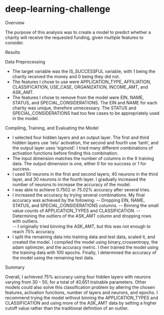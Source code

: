# deep-learning-challenge

Overview   

The purpose of this analysis was to create a model to predict whether a charity will receive the requested funding, given multiple features to consider.   

Results   

Data Preprocessing   

- The target variable was the IS_SUCCESSFUL variable, with 1 being the charity received the money and 0 being they did not.
- The features I chose to use were APPLICATION_TYPE, AFFILIATION, CLASSIFICATION, USE_CASE, ORGANIZATION, INCOME_AMT, and ASK_AMT.
- The features I chose to remove from the model were EIN, NAME, STATUS, and SPECIAL_CONSIDERATIONS. The EIN and NAME for each charity was unique, therefore unnecessary. The STATUS and SPECIAL_CONSIDERATIONS had too few cases to be appropriately used in the model. 

Compiling, Training, and Evaluating the Model   

- I selected four hidden layers and an output layer. The first and third hidden layers use ‘relu’ activation, the second and fourth use ‘tanh’, and the output layer uses ‘sigmoid’. I tried many different combinations of activation functions before finding this combination.
- The input dimension matches the number of columns in the X training data. The output dimension is one, either 0 for no success or 1 for success.
- I used 50 neurons in the first and second layers, 40 neurons in the third layer, and 30 neurons in the fourth layer. I gradually increased the number of neurons to increase the accuracy of the model.
- I was able to achieve 0.7502 or 75.02% accuracy after several tries.
- I increased the accuracy by trying several combinations. My final accuracy was achieved by the following:
      -- Dropping EIN, NAME, STATUS, and SPECIAL_CONSIDERATIONS columns.
      -- Binning the small value counts of APPLICATION_TYPES and CLASSIFICATION. 
      -- Determining the outliers of the ASK_AMT column and dropping rows with outliers.   
      -- I originally tried binning the ASK_AMT, but this was not enough to reach 75% accuracy.
- I split the remaining data into training data and test data, scaled it, and created the model. I compiled the model using binary_crossentropy, the adam optimizer, and the accuracy metric. I then trained the model using the training data with 100 epochs. Finally, I determined the accuracy of the model using the remaining test data.

Summary   

Overall, I achieved 75% accuracy using four hidden layers with neurons varying from 30 - 50, for a total of 40,651 trainable parameters. Other models could also solve this classification problem by altering the chosen features, activation functions, number of layers and neurons, and epochs. I recommend trying the model without binning the APPLICATION_TYPES and CLASSIFICATION and using more of the ASK_AMT data by setting a higher cutoff value rather than the traditional definition of an outlier.

